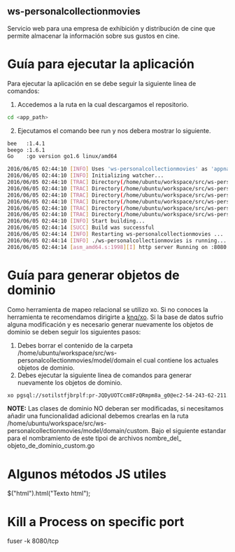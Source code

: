 ## ws-personalcollectionmovies
Servicio web para una empresa de exhibición y distribución de cine que permite almacenar la información sobre sus gustos en cine.
# Guía para ejecutar la aplicación #
Para ejecutar la aplicación en se debe seguir la siguiente linea de comandos:
1. Accedemos a la ruta en la cual descargamos el repositorio.
```sh
cd <app_path>
```
2. Ejecutamos el comando bee run y nos debera mostrar lo siguiente.
```sh
bee   :1.4.1
beego :1.6.1
Go    :go version go1.6 linux/amd64

2016/06/05 02:44:10 [INFO] Uses 'ws-personalcollectionmovies' as 'appname'
2016/06/05 02:44:10 [INFO] Initializing watcher...
2016/06/05 02:44:10 [TRAC] Directory(/home/ubuntu/workspace/src/ws-personalcollectionmovies/controllers)
2016/06/05 02:44:10 [TRAC] Directory(/home/ubuntu/workspace/src/ws-personalcollectionmovies)
2016/06/05 02:44:10 [TRAC] Directory(/home/ubuntu/workspace/src/ws-personalcollectionmovies/log)
2016/06/05 02:44:10 [TRAC] Directory(/home/ubuntu/workspace/src/ws-personalcollectionmovies/model/domain)
2016/06/05 02:44:10 [TRAC] Directory(/home/ubuntu/workspace/src/ws-personalcollectionmovies/routers)
2016/06/05 02:44:10 [TRAC] Directory(/home/ubuntu/workspace/src/ws-personalcollectionmovies/util)
2016/06/05 02:44:10 [INFO] Start building...
2016/06/05 02:44:14 [SUCC] Build was successful
2016/06/05 02:44:14 [INFO] Restarting ws-personalcollectionmovies ...
2016/06/05 02:44:14 [INFO] ./ws-personalcollectionmovies is running...
2016/06/05 02:44:14 [asm_amd64.s:1998][I] http server Running on :8080
```
# Guía para generar objetos de dominio #
Como herramienta de mapeo relacional se utilizo xo. Si no conoces la herramienta te recomendamos dirigirte a [knq/xo](https://github.com/knq/xo).
Si la base de datos sufrio alguna modificación y es necesario generar nuevamente los objetos de dominio se deben seguir los siguientes pasos:
1. Debes borrar el contenido de la carpeta /home/ubuntu/workspace/src/ws-personalcollectionmovies/model/domain el cual contiene los actuales objetos de dominio.
2. Debes ejecutar la siguiente linea de comandos para generar nuevamente los objetos de dominio.
```sh
xo pgsql://sotilstfjbrplf:pr-JQDyUOTCcm8FzQRmpm8a_g0@ec2-54-243-62-211.compute-1.amazonaws.com/d59ne6oopddc7q -o /home/ubuntu/workspace/src/ws-personalcollectionmovies/model/domain 
```
**NOTE:** Las clases de dominio NO deberan ser modificadas, si necesitamos añadir una funcionalidad adicional debemos crearlas en la ruta /home/ubuntu/workspace/src/ws-personalcollectionmovies/model/domain/custom. Bajo el siguiente estandar para el nombramiento de este tipoi de archivos nombre_del_ objeto_de_dominio_custom.go

# Algunos métodos JS utiles #

$("html").html("Texto html");

# Kill a Process on specific port #

fuser -k 8080/tcp